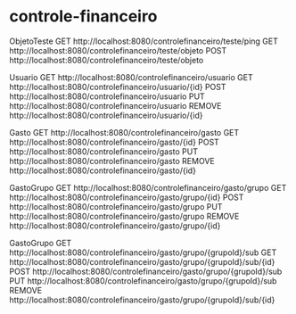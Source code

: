 # controle-financeiro

ObjetoTeste
GET		http://localhost:8080/controlefinanceiro/teste/ping
GET		http://localhost:8080/controlefinanceiro/teste/objeto
POST	http://localhost:8080/controlefinanceiro/teste/objeto

Usuario
GET		http://localhost:8080/controlefinanceiro/usuario
GET		http://localhost:8080/controlefinanceiro/usuario/{id}
POST	http://localhost:8080/controlefinanceiro/usuario
PUT		http://localhost:8080/controlefinanceiro/usuario
REMOVE	http://localhost:8080/controlefinanceiro/usuario/{id}

Gasto
GET		http://localhost:8080/controlefinanceiro/gasto
GET		http://localhost:8080/controlefinanceiro/gasto/{id}
POST	http://localhost:8080/controlefinanceiro/gasto
PUT		http://localhost:8080/controlefinanceiro/gasto
REMOVE	http://localhost:8080/controlefinanceiro/gasto/{id}

GastoGrupo
GET		http://localhost:8080/controlefinanceiro/gasto/grupo
GET		http://localhost:8080/controlefinanceiro/gasto/grupo/{id}
POST	http://localhost:8080/controlefinanceiro/gasto/grupo
PUT		http://localhost:8080/controlefinanceiro/gasto/grupo
REMOVE	http://localhost:8080/controlefinanceiro/gasto/grupo/{id}

GastoGrupo
GET		http://localhost:8080/controlefinanceiro/gasto/grupo/{grupoId}/sub
GET		http://localhost:8080/controlefinanceiro/gasto/grupo/{grupoId}/sub/{id}
POST	http://localhost:8080/controlefinanceiro/gasto/grupo/{grupoId}/sub
PUT		http://localhost:8080/controlefinanceiro/gasto/grupo/{grupoId}/sub
REMOVE	http://localhost:8080/controlefinanceiro/gasto/grupo/{grupoId}/sub/{id}